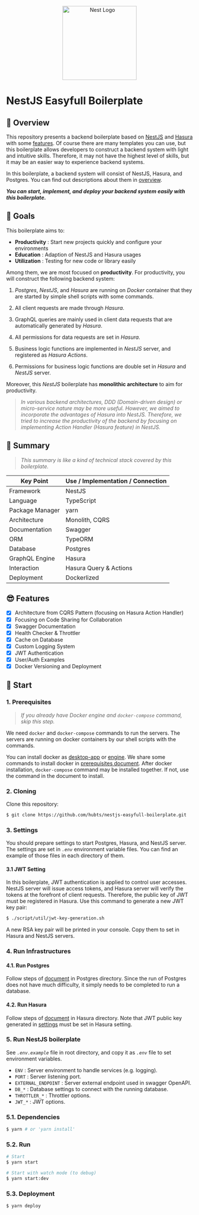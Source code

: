 <p align="center">
  <a href="http://nestjs.com/" target="blank"><img src="https://nestjs.com/img/logo-small.svg" width="200" alt="Nest Logo" /></a>
</p>

[circleci-image]: https://img.shields.io/circleci/build/github/nestjs/nest/master?token=abc123def456
[circleci-url]: https://circleci.com/gh/nestjs/nest

# NestJS Easyfull Boilerplate

## 👀 Overview

This repository presents a backend boilerplate based on [NestJS](https://github.com/nestjs/nest) and [Hasura](https://hasura.io) with some [features](#features). Of course there are many templates you can use, but this boilerplate allows developers to construct a backend system with light and intuitive skills. Therefore, it may not have the highest level of skills, but it may be an easier way to experience backend systems.

In this boilerplate, a backend system will consist of NestJS, Hasura, and Postgres. You can find out descriptions about them in [overview](./docs/1.overview.md).

_**You can start, implement, and deploy your backend system easily with this boilerplate.**_

## 🥅 Goals

This boilerplate aims to:

-   **Productivity** : Start new projects quickly and configure your environments
-   **Education** : Adaption of NestJS and Hasura usages
-   **Utilization** : Testing for new code or library easily

Among them, we are most focused on **productivity**. For productivity, you will construct the following backend system:

1. _Postgres_, _NestJS_, and _Hasura_ are running on _Docker_ container that they are started by simple shell scripts with some commands.

2. All client requests are made through _Hasura_.
3. GraphQL queries are mainly used in client data requests that are automatically generated by _Hasura_.
4. All permissions for data requests are set in _Hasura_.
5. Business logic functions are implemented in _NestJS_ server, and registered as _Hasura Actions_.
6. Permissions for business logic functions are double set in _Hasura_ and _NestJS_ server.

Moreover, this _NestJS_ boilerplate has **monolithic architecture** to aim for productivity.

> _In various backend architectures, DDD (Domain-driven design) or micro-service nature may be more useful. However, we aimed to incorporate the advantages of Hasura into NestJS. Therefore, we tried to increase the productivity of the backend by focusing on implementing Action Handler (Hasura feature) in NestJS._

## 📝 Summary

> _This summary is like a kind of technical stack covered by this boilerplate._

| Key Point       | Use / Implementation / Connection |
| --------------- | --------------------------------- |
| Framework       | NestJS                            |
| Language        | TypeScript                        |
| Package Manager | yarn                              |
| Architecture    | Monolith, CQRS                    |
| Documentation   | Swagger                           |
| ORM             | TypeORM                           |
| Database        | Postgres                          |
| GraphQL Engine  | Hasura                            |
| Interaction     | Hasura Query & Actions            |
| Deployment      | Dockerlized                       |

## 😎 Features

-   [x] Architecture from CQRS Pattern (focusing on Hasura Action Handler)
-   [x] Focusing on Code Sharing for Collaboration
-   [x] Swagger Documentation
-   [x] Health Checker & Throttler
-   [x] Cache on Database
-   [x] Custom Logging System
-   [x] JWT Authentication
-   [x] User/Auth Examples
-   [x] Docker Versioning and Deployment

## 🚀 Start

### 1. Prerequisites

> _If you already have Docker engine and `docker-compose` command, skip this step._

We need `docker` and `docker-compose` commands to run the servers. The servers are running on docker containers by our shell scripts with the commands.

You can install docker as [desktop-app](https://docs.docker.com/get-docker/) or [engine](https://docs.docker.com/engine/install/). We share some commands to install docker in [prerequisites document](./docs/2.prerequisites.md). After docker installation, `docker-compose` command may be installed together. If not, use the command in the document to install.

### 2. Cloning

Clone this repository:

```bash
$ git clone https://github.com/hubts/nestjs-easyfull-boilerplate.git
```

### 3. Settings

You should prepare settings to start Postgres, Hasura, and NestJS server. The settings are set in _`.env`_ environment variable files. You can find an example of those files in each directory of them.

#### 3.1 JWT Setting

In this boilerplate, JWT authentication is applied to control user accesses. NestJS server will issue access tokens, and Hasura server will verify the tokens at the forefront of client requests. Therefore, the public key of JWT must be registered in Hasura. Use this command to generate a new JWT key pair:

```bash
$ ./script/util/jwt-key-generation.sh
```

A new RSA key pair will be printed in your console. Copy them to set in Hasura and NestJS servers.

### 4. Run Infrastructures

#### 4.1. Run Postgres

Follow steps of [document](./postgres/README.md) in Postgres directory. Since the run of Postgres does not have much difficulty, it simply needs to be completed to run a database.

#### 4.2. Run Hasura

Follow steps of [document](./hasura/README.md) in Hasura directory. Note that JWT public key generated in [settings](#31-jwt-setting) must be set in Hasura setting.

### 5. Run NestJS boilerplate

See _`.env.example`_ file in root directory, and copy it as _`.env`_ file to set environment variables.

-   `ENV` : Server environment to handle services (e.g. logging).
-   `PORT` : Server listening port.
-   `EXTERNAL_ENDPOINT` : Server external endpoint used in swagger OpenAPI.
-   `DB_*` : Database settings to connect with the running database.
-   `THROTTLER_*` : Throttler options.
-   `JWT_*` : JWT options.

### 5.1. Dependencies

```bash
$ yarn # or 'yarn install'
```

### 5.2. Run

```bash
# Start
$ yarn start

# Start with watch mode (to debug)
$ yarn start:dev
```

### 5.3. Deployment

```bash
$ yarn deploy
```
